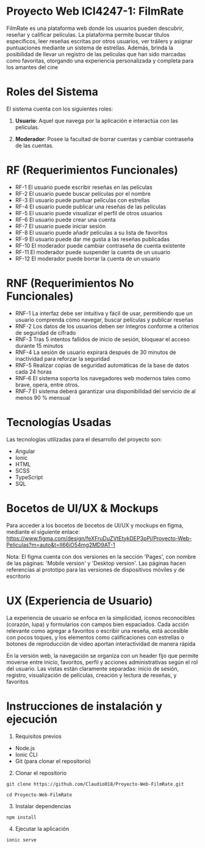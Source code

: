 # Proyecto Web ICI4247-1: FilmRate 
FilmRate es una plataforma web donde los usuarios pueden descubrir, reseñar y calificar películas. La plataforma permite buscar títulos específicos, leer reseñas escritas por otros usuarios, ver tráilers y asignar puntuaciones mediante un sistema de estrellas. Además, brinda la posibilidad de llevar un registro de las películas que han sido marcadas como favoritas, otorgando una experiencia personalizada y completa para los amantes del cine


# Roles del Sistema

El sistema cuenta con los siguientes roles:

1. **Usuario**: Aquel que navega por la aplicación e interactúa con las películas.

2. **Moderador**: Posee la facultad de borrar cuentas y cambiar contraseña de las cuentas.
  


# RF (Requerimientos Funcionales)

- RF-1 El usuario puede escribir reseñas en las películas
- RF-2 El usuario puede buscar películas por el nombre
- RF-3 El usuario puede puntuar películas con estrellas
- RF-4 El usuario puede publicar una reseñas de las películas
- RF-5 El usuario puede visualizar el perfil de otros usuarios
- RF-6 El usuario puede crear una cuenta
- RF-7 El usuario puede iniciar sesión
- RF-8 El usuario puede añadir películas a su lista de favoritos
- RF-9 El usuario puede dar me gusta a las reseñas publicadas
- RF-10 El moderador puede cambiar contraseña de cuenta existente
- RF-11 El moderador puede suspender la cuenta de un usuario
- RF-12 El moderador puede borrar la cuenta de un usuario


# RNF (Requerimientos No Funcionales)
- RNF-1 La interfaz debe ser intuitiva y fácil de usar, permitiendo que un usuario comprenda cómo navegar, buscar películas y publicar reseñas
- RNF-2 Los datos de los usuarios deben ser íntegros conforme a criterios de seguridad de cifrado 
- RNF-3 Tras 5 intentos fallidos de inicio de sesión, bloquear el acceso durante 15 minutos 
- RNF-4 La sesión de usuario expirará después de 30 minutos de inactividad para reforzar la seguridad
- RNF-5 Realizar copias de seguridad automáticas de la base de datos cada 24 horas
- RNF‑6 El sistema soporta los navegadores web modernos tales como brave, opera, entre otros.
- RNF‑7 El sistema deberá garantizar una disponibilidad del servicio de al menos 90 % mensual


# Tecnologías Usadas
Las tecnologías utilizadas para el desarrollo del proyecto son:
- Angular
- Ionic
- HTML
- SCSS
- TypeScript
- SQL


# Bocetos de UI/UX & Mockups
Para acceder a los bocetos de bocetos de UI/UX y mockups en figma, mediante el siguiente enlace:
https://www.figma.com/design/feXFruDuZVtEtykDEP3pPj/Proyecto-Web-Peliculas?m=auto&t=II66iO54mg2MD9AT-1

Nota: El figma cuenta con dos versiones en la sección 'Pages', con nombre de las páginas: 'Mobile version' y 'Desktop version'. Las páginas hacen referencias al prototipo para las versiones de dispositivos móviles y de escritorio


# UX (Experiencia de Usuario)
La experiencia de usuario se enfoca en la simplicidad, íconos reconocibles (corazón, lupa) y formularios con campos bien espaciados. Cada acción relevante como agregar a favoritos o escribir una reseña, está accesible con pocos toques, y los elementos como calificaciones con estrellas o botones de reproducción de video aportan interactividad de manera rápida

En la versión web, la navegación se organiza con un header fijo que permite moverse entre inicio, favoritos, perfil y acciones administrativas según el rol del usuario. Las vistas están claramente separadas: inicio de sesión, registro, visualización de películas, creación y lectura de reseñas, y favoritos

# Instrucciones de instalación y ejecución
1. Requisitos previos

- Node.js
- Ionic CLI
- Git (para clonar el repositorio)

2. Clonar el repositorio

```
git clone https://github.com/Claudio018/Proyecto-Web-FilmRate.git
```

```
cd Proyecto-Web-FilmRate
```

3. Instalar dependencias

```
npm install
```

4. Ejecutar la aplicación

```
ionic serve
```